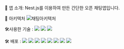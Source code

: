 📢 앱 소개: Nest.js를 이용하여 만든 간단한 오픈 채팅앱입니다.
 

🌉 아키텍처
![채팅아키텍처](https://user-images.githubusercontent.com/119035068/233772831-9e0a2035-e58e-495e-a74b-8e23d8d022ad.PNG)








🛠사용한 기술 :
<img src="https://img.shields.io/badge/typescript-3178C6?style=for-the-badge&logo=typescript&logoColor=white">  <img src="https://img.shields.io/badge/nest.js-E0234E?style=for-the-badge&logo=nestjs&logoColor=white">  <img src="https://img.shields.io/badge/mongoDB-47A248?style=for-the-badge&logo=mongodb&logoColor=white">  





🛠 배포 :
<img src="https://img.shields.io/badge/EC2-FF9900?style=for-the-badge&logo=amazonec2&logoColor=white"> <img src="https://img.shields.io/badge/github-181717?style=for-the-badge&logo=github&logoColor=white"> <img src="https://img.shields.io/badge/githubactions-2088FF?style=for-the-badge&logo=githubactions&logoColor=white"> <img src="https://img.shields.io/badge/codedeploy-47A248?style=for-the-badge&logo=amazoncodedeploy&logoColor=white"> <img src="https://img.shields.io/badge/docker-2496ED?style=for-the-badge&logo=docker&logoColor=white"> <img src="https://img.shields.io/badge/awss3-E0234E?style=for-the-badge&logo=amazons3&logoColor=white"> <img src="https://img.shields.io/badge/nginx-009639?style=for-the-badge&logo=nginx&logoColor=white"> <img src="https://img.shields.io/badge/socket.io-010101?style=for-the-badge&logo=socket.io&logoColor=white">
  
